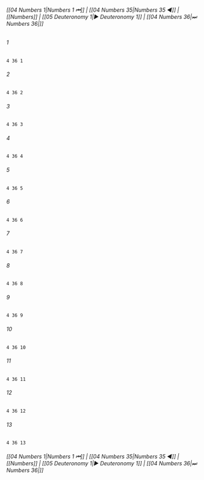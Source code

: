 
###### [[04 Numbers 1|Numbers 1 ⏮]] | [[04 Numbers 35|Numbers 35 ◀]] | [[Numbers]] | [[05 Deuteronomy 1|▶ Deuteronomy 1]] | [[04 Numbers 36|⏭ Numbers 36|]]

###### 1
``` verse
4 36 1 
```
###### 2
``` verse
4 36 2 
```
###### 3
``` verse
4 36 3 
```
###### 4
``` verse
4 36 4 
```
###### 5
``` verse
4 36 5 
```
###### 6
``` verse
4 36 6 
```
###### 7
``` verse
4 36 7 
```
###### 8
``` verse
4 36 8 
```
###### 9
``` verse
4 36 9 
```
###### 10
``` verse
4 36 10 
```
###### 11
``` verse
4 36 11 
```
###### 12
``` verse
4 36 12 
```
###### 13
``` verse
4 36 13 
```

###### [[04 Numbers 1|Numbers 1 ⏮]] | [[04 Numbers 35|Numbers 35 ◀]] | [[Numbers]] | [[05 Deuteronomy 1|▶ Deuteronomy 1]] | [[04 Numbers 36|⏭ Numbers 36|]]

